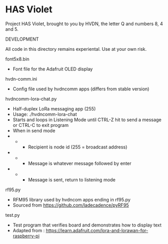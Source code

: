 # HAS Violet
Project HAS Violet, brought to you by HVDN, the letter Q and numbers 8, 4 and 5. 

DEVELOPMENT

All code in this directory remains experiental. Use at your own risk.


font5x8.bin
- Font file for the Adafruit OLED display

hvdn-comm.ini
- Config file used by hvdncomm apps (differs from stable version)

hvdncomm-lora-chat.py
- Half-duplex LoRa messaging app (255)
- Usage: ./hvdncomm-lora-chat
- Starts and loops in Listening Mode until CTRL-Z hit to send a message or CTRL-C to exit program
- When in send mode
- - - Recipient is node id (255 = broadcast address)
- - - Message is whatever message followed by enter
- - - Message is sent, return to listening mode

rf95.py
- RFM95 library used by hvdncom apps ending in rf95.py
- Sourced from https://github.com/ladecadence/pyRF95

test.py
- Test program that verifies board and demonstrates how to display text
- Adapted from : https://learn.adafruit.com/lora-and-lorawan-for-raspberry-pi

